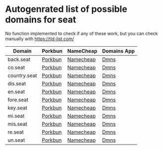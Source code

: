 # Autogenrated list of possible domains for seat

No function implemented to check if any of these work, but you can check manually with https://tld-list.com/

| Domain | Porkbun | NameCheap | Domains App |
|---|---|---|---|
| back.seat | [Porkbun](https://porkbun.com/checkout/search?prb=e814663da1&tlds=&idnLanguage=&search=search&q=back.seat) | [Namecheap](https://www.namecheap.com/domains/registration/results/?domain=back.seat) | [Dmns](https://dmns.app/domains?q=back.seat) |
| co.seat | [Porkbun](https://porkbun.com/checkout/search?prb=e814663da1&tlds=&idnLanguage=&search=search&q=co.seat) | [Namecheap](https://www.namecheap.com/domains/registration/results/?domain=co.seat) | [Dmns](https://dmns.app/domains?q=co.seat) |
| country.seat | [Porkbun](https://porkbun.com/checkout/search?prb=e814663da1&tlds=&idnLanguage=&search=search&q=country.seat) | [Namecheap](https://www.namecheap.com/domains/registration/results/?domain=country.seat) | [Dmns](https://dmns.app/domains?q=country.seat) |
| dis.seat | [Porkbun](https://porkbun.com/checkout/search?prb=e814663da1&tlds=&idnLanguage=&search=search&q=dis.seat) | [Namecheap](https://www.namecheap.com/domains/registration/results/?domain=dis.seat) | [Dmns](https://dmns.app/domains?q=dis.seat) |
| en.seat | [Porkbun](https://porkbun.com/checkout/search?prb=e814663da1&tlds=&idnLanguage=&search=search&q=en.seat) | [Namecheap](https://www.namecheap.com/domains/registration/results/?domain=en.seat) | [Dmns](https://dmns.app/domains?q=en.seat) |
| fore.seat | [Porkbun](https://porkbun.com/checkout/search?prb=e814663da1&tlds=&idnLanguage=&search=search&q=fore.seat) | [Namecheap](https://www.namecheap.com/domains/registration/results/?domain=fore.seat) | [Dmns](https://dmns.app/domains?q=fore.seat) |
| key.seat | [Porkbun](https://porkbun.com/checkout/search?prb=e814663da1&tlds=&idnLanguage=&search=search&q=key.seat) | [Namecheap](https://www.namecheap.com/domains/registration/results/?domain=key.seat) | [Dmns](https://dmns.app/domains?q=key.seat) |
| mi.seat | [Porkbun](https://porkbun.com/checkout/search?prb=e814663da1&tlds=&idnLanguage=&search=search&q=mi.seat) | [Namecheap](https://www.namecheap.com/domains/registration/results/?domain=mi.seat) | [Dmns](https://dmns.app/domains?q=mi.seat) |
| mis.seat | [Porkbun](https://porkbun.com/checkout/search?prb=e814663da1&tlds=&idnLanguage=&search=search&q=mis.seat) | [Namecheap](https://www.namecheap.com/domains/registration/results/?domain=mis.seat) | [Dmns](https://dmns.app/domains?q=mis.seat) |
| re.seat | [Porkbun](https://porkbun.com/checkout/search?prb=e814663da1&tlds=&idnLanguage=&search=search&q=re.seat) | [Namecheap](https://www.namecheap.com/domains/registration/results/?domain=re.seat) | [Dmns](https://dmns.app/domains?q=re.seat) |
| un.seat | [Porkbun](https://porkbun.com/checkout/search?prb=e814663da1&tlds=&idnLanguage=&search=search&q=un.seat) | [Namecheap](https://www.namecheap.com/domains/registration/results/?domain=un.seat) | [Dmns](https://dmns.app/domains?q=un.seat) |
